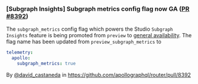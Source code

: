 ### [Subgraph Insights] Subgraph metrics config flag now GA ([PR #8392](https://github.com/apollographql/router/pull/8392))

The `subgraph_metrics` config flag which powers the Studio `Subgraph Insights` feature is being promoted from `preview` to [general availability](https://www.apollographql.com/docs/graphos/resources/feature-launch-stages#general-availability). 
The flag name has been updated from `preview_subgraph_metrics` to 
```yaml
telemetry:
  apollo:
    subgraph_metrics: true
```

By [@david_castaneda](https://github.com/david_castaneda) in https://github.com/apollographql/router/pull/8392